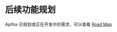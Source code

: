 # 后续功能规划

Apifox 已规划或正在开发中的需求，可以查看 [Road Map](https://apifox666.feishu.cn/base/bascnA8ZHro9a3k73zpI93f5DKf) 